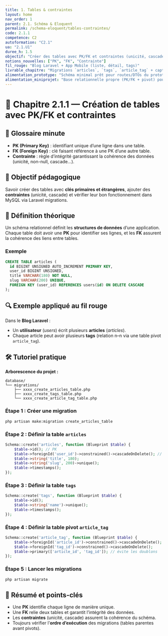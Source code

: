 ```yaml
---
title: 1. Tables & contraintes
layout: home
nav_order: 1
parent: 2.1. Schéma & Eloquent
permalink: /schema-eloquent/tables-contraintes/
code: 2.1.1
competence: C2
autoformation: "C2.1"
ua: "2.1.U1"
duree_h: 1.5
objectif: "Créer des tables avec PK/FK et contraintes (unicité, cascade) puis exécuter les migrations proprement."
notions_nouvelles: ["PK", "FK", "Contrainte"]
fil_rouge: "Blog Laravel + App Mobile (liste, détail, tags)"
livrable_chapitre: "Migrations `articles`, `tags`, `article_tag` + capture de `php artisan migrate`"
alimentation_prototype: "Schéma minimal prêt pour routes/DTOs du prototype N2."
alimentation_miniprojet: "Base relationnelle propre (PK/FK + pivot) pour N3."
---
```


# 📘 Chapitre 2.1.1 — Création de tables avec PK/FK et contraintes

## 📒 Glossaire minute
- **PK (Primary Key)** : identifiant unique d’une ligne dans une table.  
- **FK (Foreign Key)** : clé faisant référence à une PK d’une autre table.  
- **Contrainte** : règle d’intégrité garantissant la cohérence des données (unicité, non-null, cascade…).  

## 🎯 Objectif pédagogique
Savoir créer des tables avec **clés primaires et étrangères**, ajouter des **contraintes** (unicité, cascade) et vérifier leur bon fonctionnement dans MySQL via Laravel migrations.

## 🧠 Définition théorique
Un schéma relationnel définit les **structures de données** d’une application.  
Chaque table doit avoir une **PK** pour identifier ses lignes, et les **FK** assurent la cohérence des liens entre tables.  

### Exemple
```sql
CREATE TABLE articles (
  id BIGINT UNSIGNED AUTO_INCREMENT PRIMARY KEY,
  user_id BIGINT UNSIGNED,
  title VARCHAR(180) NOT NULL,
  slug VARCHAR(200) UNIQUE,
  FOREIGN KEY (user_id) REFERENCES users(id) ON DELETE CASCADE
);
````

## 🔍 Exemple appliqué au fil rouge

Dans le **Blog Laravel** :

* Un **utilisateur** (*users*) écrit plusieurs **articles** (*articles*).
* Chaque article peut avoir plusieurs **tags** (relation n–n via une table pivot `article_tag`).

## 🛠 Tutoriel pratique

**Arborescence du projet :**

```
database/
└── migrations/
    ├── xxxx_create_articles_table.php
    ├── xxxx_create_tags_table.php
    └── xxxx_create_article_tag_table.php
```

### Étape 1 : Créer une migration

```bash
php artisan make:migration create_articles_table
```

### Étape 2 : Définir la table `articles`

```php
Schema::create('articles', function (Blueprint $table) {
    $table->id(); // PK
    $table->foreignId('user_id')->constrained()->cascadeOnDelete(); // FK -> users.id
    $table->string('title', 180);
    $table->string('slug', 200)->unique();
    $table->timestamps();
});
```

### Étape 3 : Définir la table `tags`

```php
Schema::create('tags', function (Blueprint $table) {
    $table->id();
    $table->string('name')->unique();
    $table->timestamps();
});
```

### Étape 4 : Définir la table pivot `article_tag`

```php
Schema::create('article_tag', function (Blueprint $table) {
    $table->foreignId('article_id')->constrained()->cascadeOnDelete();
    $table->foreignId('tag_id')->constrained()->cascadeOnDelete();
    $table->primary(['article_id', 'tag_id']); // évite les doublons
});
```

### Étape 5 : Lancer les migrations

```bash
php artisan migrate
```

## 🧾 Résumé et points-clés

* Une **PK** identifie chaque ligne de manière unique.
* Une **FK** relie deux tables et garantit l’intégrité des données.
* Les **contraintes** (unicité, cascade) assurent la cohérence du schéma.
* Toujours vérifier l’**ordre d’exécution** des migrations (tables parentes avant pivots).


